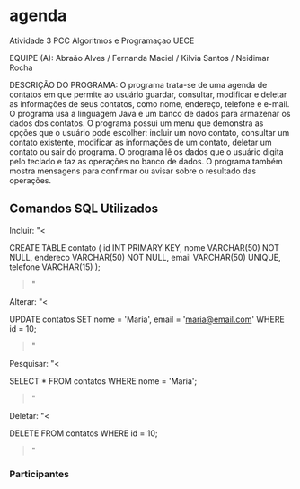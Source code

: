 # agenda
Atividade 3 PCC Algoritmos e Programaçao UECE

EQUIPE (A): Abraão Alves /
		        Fernanda Maciel /
		        Kilvia Santos /
		        Neidimar Rocha

DESCRIÇÃO DO PROGRAMA: O programa trata-se de uma agenda de contatos em que permite ao usuário guardar, consultar, modificar e deletar as informações de seus contatos, como nome, endereço, telefone e e-mail. O programa usa a linguagem Java e um banco de dados para armazenar os dados dos contatos. O programa possui um menu que demonstra as opções que o usuário pode escolher: incluir um novo contato, consultar um contato existente, modificar as informações de um contato, deletar um contato ou sair do programa. O programa lê os dados que o usuário digita pelo teclado e faz as operações no banco de dados. O programa também mostra mensagens para confirmar ou avisar sobre o resultado das operações. 


## Comandos SQL Utilizados

Incluir: "<

  CREATE TABLE contato (
    id INT PRIMARY KEY,
    nome VARCHAR(50) NOT NULL,
    endereco VARCHAR(50) NOT NULL,
    email VARCHAR(50) UNIQUE,
    telefone VARCHAR(15)
  );

>"

Alterar: "<

  UPDATE contatos
  SET nome = 'Maria', email = 'maria@email.com'
  WHERE id = 10;

>"

Pesquisar: "<

  SELECT * FROM contatos WHERE nome = 'Maria';

>"

Deletar: "<

  DELETE FROM contatos WHERE id = 10;

>"


### Participantes

